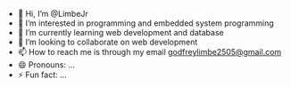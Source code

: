 - 👋 Hi, I’m @LimbeJr
- 👀 I’m interested in programming and embedded system programming
- 🌱 I’m currently learning web development and database
- 💞️ I’m looking to collaborate on web development
- 📫 How to reach me is through my email godfreylimbe2505@gmail.com
- 😄 Pronouns: ...
- ⚡ Fun fact: ...

<!---
LimbeJr/LimbeJr is a ✨ special ✨ repository because its `README.md` (this file) appears on your GitHub profile.
You can click the Preview link to take a look at your changes.
--->
